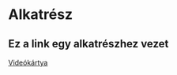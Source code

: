 # Alkatrész 
<body> 
    <h2> Ez a link egy alkatrészhez vezet </h2> 
    <a href="https://www.nvidia.com/en-eu/geforce/graphics-cards/30-series/rtx-3090"> Videókártya </a>
<a target="geforce-rtx-3090-shop-630-d%402x.png" href="https://www.nvidia.com/en-eu/geforce/graphics-cards/30-series/rtx-3090/">
    </a>
</body> 
</html>

